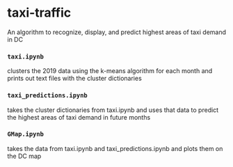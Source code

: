 # taxi-traffic
An algorithm to recognize, display, and predict highest areas of taxi demand in DC

### `taxi.ipynb`
clusters the 2019 data using the k-means algorithm for each month and prints out text files with the cluster dictionaries
### `taxi_predictions.ipynb`
takes the cluster dictionaries from taxi.ipynb and uses that data to predict the highest areas of taxi demand in future months
### `GMap.ipynb`
takes the data from taxi.ipynb and taxi_predictions.ipynb and plots them on the DC map
